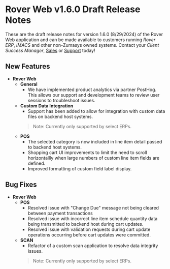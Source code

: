 # Rover Web v1.6.0 Draft Release Notes

<badge text= "Version 1.6.0 Draft" vertical="middle" />

<PageHeader />

These are the draft release notes for version 1.6.0 (8/29/2024) of the Rover Web application and can be made available to customers running _Rover ERP_, _IMACS_ and other non-Zumasys owned systems. Contact your _Client Success Manager_, [Sales](mailto:sales@zumasys.com?subject=Rover%20Web%20v1.6.0) or [Support](mailto:help@zumasys.com?subject=Rover%20Web%20v1.6.0) today!

## New Features
- **Rover Web**
  - **General**
    - We have implemented product analytics via partner PostHog.  This allows our support and development teams to review user sessions to troubleshoot issues.
  - **Custom Data Integration**
    - Support has been added to allow for integration with custom data files on backend host systems.
    > Note: Currently only supported by select ERPs.
  - **POS**
    - The selected category is now included in line item detail passed to backend host systems.
    - Shopping cart UI improvements to limit the need to scroll horizontallly when large numbers of custom line item fields are defined.
    - Improved formatting of custom field label display.
## Bug Fixes

- **Rover Web**
  - **POS**
    - Resolved issue with "Change Due" message not being cleared between payment transactions
    - Resolved issue with incorrect line item schedule quantity data being transmitted to backend host during cart updates.
    - Resolved issue with validation requests during cart update operations occurring before cart updates were committed.  
  - **SCAN**
    - Refactor of a custom scan application to resolve data integrity issues.
    > Note: Currently only supported by select ERPs.
<PageFooter />